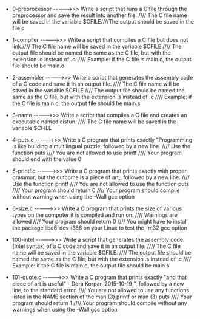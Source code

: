 * 0-preprocessor ----->>> Write a script that runs a C file through the preprocessor and save the result into another file. //// The C file name will be saved in the variable $CFILE////The output should be saved in the file c

* 1-compiler ----->>> Write a script that compiles a C file but does not link.//// The C file name will be saved in the variable $CFILE //// The output file should be named the same as the C file, but with the extension .o instead of .c. //// Example: if the C file is main.c, the output file should be main.o

* 2-assembler ----->>> Write a script that generates the assembly code of a C code and save it in an output file. //// The C file name will be saved in the variable $CFILE //// The output file should be named the same as the C file, but with the extension .s instead of .c //// Example: if the C file is main.c, the output file should be main.s

* 3-name ----->>> Write a script that compiles a C file and creates an executable named cisfun. //// The C file name will be saved in the variable $CFILE

* 4-puts.c ----->>> Write a C program that prints exactly "Programming is like building a multilingual puzzle, followed by a new line. //// Use the function puts //// You are not allowed to use printf //// Your program should end with the value 0

* 5-printf.c ----->>> Write a C program that prints exactly with proper grammar, but the outcome is a piece of art,, followed by a new line. //// Use the function printf //// You are not allowed to use the function puts //// Your program should return 0 //// Your program should compile without warning when using the -Wall gcc option

* 6-size.c ----->>> Write a C program that prints the size of various types on the computer it is compiled and run on. //// Warnings are allowed //// Your program should return 0 //// You might have to install the package libc6-dev-i386 on your Linux to test the -m32 gcc option

* 100-intel ----->>> Write a script that generates the assembly code (Intel syntax) of a C code and save it in an output file. //// The C file name will be saved in the variable $CFILE. //// The output file should be named the same as the C file, but with the extension .s instead of .c //// Example: if the C file is main.c, the output file should be main.s

* 101-quote.c ----->>> Write a C program that prints exactly "and that piece of art is useful" - Dora Korpar, 2015-10-19 ", followed by a new line, to the standard error. //// You are not allowed to use any functions listed in the NAME section of the man (3) printf or man (3) puts //// Your program should return 1 //// Your program should compile without any warnings when using the -Wall gcc option

